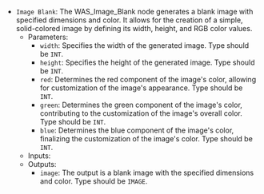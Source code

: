 - `Image Blank`: The WAS_Image_Blank node generates a blank image with specified dimensions and color. It allows for the creation of a simple, solid-colored image by defining its width, height, and RGB color values.
    - Parameters:
        - `width`: Specifies the width of the generated image. Type should be `INT`.
        - `height`: Specifies the height of the generated image. Type should be `INT`.
        - `red`: Determines the red component of the image's color, allowing for customization of the image's appearance. Type should be `INT`.
        - `green`: Determines the green component of the image's color, contributing to the customization of the image's overall color. Type should be `INT`.
        - `blue`: Determines the blue component of the image's color, finalizing the customization of the image's color. Type should be `INT`.
    - Inputs:
    - Outputs:
        - `image`: The output is a blank image with the specified dimensions and color. Type should be `IMAGE`.
